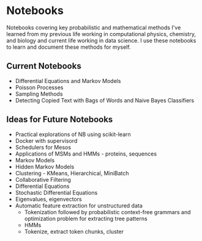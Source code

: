 Notebooks
=========

Notebooks covering key probabilistic and mathematical methods I've learned from my previous life working in computational physics, chemistry, and biology and current life working in data science.  I use these notebooks to learn and document these methods for myself.

Current Notebooks
-----------------

* Differential Equations and Markov Models
* Poisson Processes
* Sampling Methods
* Detecting Copied Text with Bags of Words and Naive Bayes Classifiers

Ideas for Future Notebooks
--------------------------

* Practical explorations of NB using scikit-learn
* Docker with supervisord
* Schedulers for Mesos
* Applications of MSMs and HMMs - proteins, sequences
* Markov Models
* Hidden Markov Models
* Clustering - KMeans, Hierarchical, MiniBatch
* Collaborative Filtering
* Differential Equations
* Stochastic Differential Equations
* Eigenvalues, eigenvectors
* Automatic feature extraction for unstructured data
    * Tokenization followed by probabilistic context-free grammars and optimization problem for extracting tree patterns
    * HMMs
    * Tokenize, extract token chunks, cluster 
